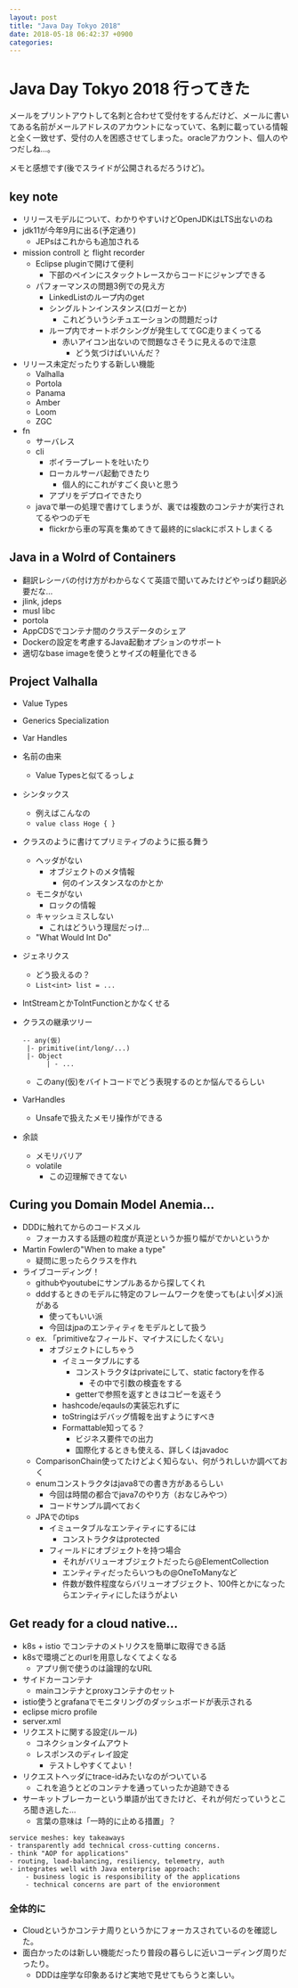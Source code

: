 ```yaml
---
layout: post
title: "Java Day Tokyo 2018"
date: 2018-05-18 06:42:37 +0900
categories: 
---
```


# Java Day Tokyo 2018 行ってきた
メールをプリントアウトして名刺と合わせて受付をするんだけど、メールに書いてある名前がメールアドレスのアカウントになっていて、名刺に載っている情報と全く一致せず、受付の人を困惑させてしまった。oracleアカウント、個人のやつだしね…。

メモと感想です(後でスライドが公開されるだろうけど)。

## key note
- リリースモデルについて、わかりやすいけどOpenJDKはLTS出ないのね
- jdk11が今年9月に出る(予定通り)
    - JEPsはこれからも追加される
- mission controll と flight recorder
    - Eclipse pluginで開けて便利
        - 下部のペインにスタックトレースからコードにジャンプできる
    - パフォーマンスの問題3例での見え方
        - LinkedListのループ内のget
        - シングルトンインスタンス(ロガーとか)
            - これどういうシチュエーションの問題だっけ
        - ループ内でオートボクシングが発生しててGC走りまくってる
            - 赤いアイコン出ないので問題なさそうに見えるので注意
                - どう気づけばいいんだ？
- リリース未定だったりする新しい機能
    - Valhalla
    - Portola
    - Panama
    - Amber
    - Loom
    - ZGC
- fn
    - サーバレス
    - cli
        - ボイラープレートを吐いたり
        - ローカルサーバ起動できたり
            - 個人的にこれがすごく良いと思う
        - アプリをデプロイできたり
    - javaで単一の処理で書けてしまうが、裏では複数のコンテナが実行されてるやつのデモ
        - flickrから車の写真を集めてきて最終的にslackにポストしまくる

## Java in a Wolrd of Containers
- 翻訳レシーバの付け方がわからなくて英語で聞いてみたけどやっぱり翻訳必要だな…
- jlink, jdeps
- musl libc
- portola
- AppCDSでコンテナ間のクラスデータのシェア
- Dockerの設定を考慮するJava起動オプションのサポート
- 適切なbase imageを使うとサイズの軽量化できる

## Project Valhalla
- Value Types
- Generics Specialization
- Var Handles

- 名前の由来
    - Value Typesと似てるっしょ
- シンタックス
    - 例えばこんなの
    - ```value class Hoge { } ```
- クラスのように書けてプリミティブのように振る舞う
    - ヘッダがない
        - オブジェクトのメタ情報
            - 何のインスタンスなのかとか
    - モニタがない
        - ロックの情報
    - キャッシュミスしない
        - これはどういう理屈だっけ…
    - "What Would Int Do"
- ジェネリクス
    - どう扱えるの？
    - `List<int> list = ...`
- IntStreamとかToIntFunctionとかなくせる
- クラスの継承ツリー
    ```
    -- any(仮)
     |- primitive(int/long/...)
     |- Object
          | - ...
    ```
    - このany(仮)をバイトコードでどう表現するのとか悩んでるらしい
- VarHandles
    - Unsafeで扱えたメモリ操作ができる
- 余談
    - メモリバリア
    - volatile
        - この辺理解できてない

## Curing you Domain Model Anemia...
- DDDに触れてからのコードスメル
    - フォーカスする話題の粒度が真逆というか振り幅がでかいというか
- Martin Fowlerの"When to make a type"
    - 疑問に思ったらクラスを作れ
- ライブコーディング！
    - githubやyoutubeにサンプルあるから探してくれ
    - dddするときのモデルに特定のフレームワークを使っても(よい|ダメ)派がある
        - 使ってもいい派
        - 今回はjpaのエンティティをモデルとして扱う
    - ex. 「primitiveなフィールド、マイナスにしたくない」
        - オブジェクトにしちゃう
            - イミュータブルにする
                - コンストラクタはprivateにして、static factoryを作る
                    - その中で引数の検査をする
                - getterで参照を返すときはコピーを返そう
            - hashcode/eqaulsの実装忘れずに
            - toStringはデバッグ情報を出すようにすべき
            - Formattable知ってる？
                - ビジネス要件での出力
                - 国際化するときも使える、詳しくはjavadoc
    - ComparisonChain使ってたけどよく知らない、何がうれしいか調べておく
    - enumコンストラクタはjava8での書き方があるらしい
        - 今回は時間の都合でjava7のやり方（おなじみやつ）
        - コードサンプル調べておく
    - JPAでのtips
        - イミュータブルなエンティティにするには
            - コンストラクタはprotected
        - フィールドにオブジェクトを持つ場合
            - それがバリューオブジェクトだったら@ElementCollection
            - エンティティだったらいつもの@OneToManyなど
            - 件数が数件程度ならバリューオブジェクト、100件とかになったらエンティティにしたほうがよい


## Get ready for a cloud native...
- k8s + istio でコンテナのメトリクスを簡単に取得できる話
- k8sで環境ごとのurlを用意しなくてよくなる
    - アプリ側で使うのは論理的なURL
- サイドカーコンテナ
    - mainコンテナとproxyコンテナのセット
- istio使うとgrafanaでモニタリングのダッシュボードが表示される
- eclipse micro profile
- server.xml
- リクエストに関する設定(ルール)
    - コネクションタイムアウト
    - レスポンスのディレイ設定
        - テストしやすくてよい！
- リクエストヘッダにtrace-idみたいなのがついている
    - これを追うとどのコンテナを通っていったか追跡できる
- サーキットブレーカーという単語が出てきたけど、それが何だっていうところ聞き逃した…
    - 言葉の意味は「一時的に止める措置」？

```
service meshes: key takeaways
- transparently add technical cross-cutting concerns.
- think "AOP for applications"
- routing, load-balancing, resiliency, telemetry, auth
- integrates well with Java enterprise approach:
    - business logic is responsibility of the applications
    - technical concerns are part of the envioronment
```

### 全体的に
- Cloudというかコンテナ周りというかにフォーカスされているのを確認した。
- 面白かったのは新しい機能だったり普段の暮らしに近いコーディング周りだったり。
    - DDDは座学な印象あるけど実地で見せてもらうと楽しい。

